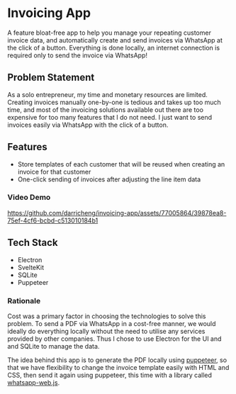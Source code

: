 # Invoicing App

A feature bloat-free app to help you manage your repeating customer invoice data, and automatically create and send invoices via WhatsApp at the click of a button. Everything is done locally, an internet connection is required only to send the invoice via WhatsApp!

## Problem Statement

As a solo entrepreneur, my time and monetary resources are limited. Creating invoices manually one-by-one is tedious and takes up too much time, and most of the invoicing solutions available out there are too expensive for too many features that I do not need. I just want to send invoices easily via WhatsApp with the click of a button.

## Features

- Store templates of each customer that will be reused when creating an invoice for that customer
- One-click sending of invoices after adjusting the line item data

### Video Demo

<!-- github will automatically make the video playable in the readme -->

https://github.com/darricheng/invoicing-app/assets/77005864/39878ea8-75ef-4cf6-bcbd-c513010184b1

## Tech Stack

- Electron
- SvelteKit
- SQLite
- Puppeteer

### Rationale

Cost was a primary factor in choosing the technologies to solve this problem. To send a PDF via WhatsApp in a cost-free manner, we would ideally do everything locally without the need to utilise any services provided by other companies. Thus I chose to use Electron for the UI and and SQLite to manage the data.

The idea behind this app is to generate the PDF locally using [puppeteer](https://pptr.dev/), so that we have flexibility to change the invoice template easily with HTML and CSS, then send it again using puppeteer, this time with a library called [whatsapp-web.js](https://github.com/pedroslopez/whatsapp-web.js).
